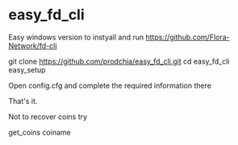 # easy_fd_cli

Easy windows version to instyall and run  https://github.com/Flora-Network/fd-cli

git clone https://github.com/prodchia/easy_fd_cli.git
cd easy_fd_cli
easy_setup

Open config.cfg and complete the required information there

That's it.

Not to recover coins try

get_coins coiname
